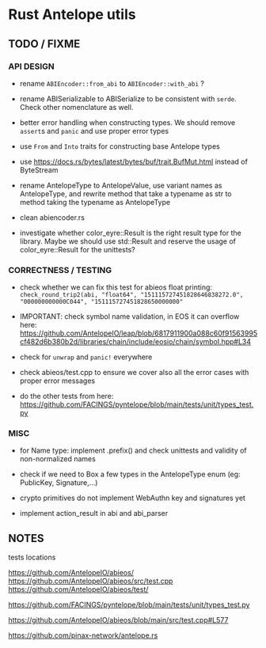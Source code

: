 # Rust Antelope utils


## TODO / FIXME

### API DESIGN

- rename `ABIEncoder::from_abi` to `ABIEncoder::with_abi` ?

- rename ABISerializable to ABISerialize to be consistent with `serde`. Check other nomenclature as well.

- better error handling when constructing types. We should remove `assert`s and `panic` and use proper error types

- use `From` and `Into` traits for constructing base Antelope types

- use https://docs.rs/bytes/latest/bytes/buf/trait.BufMut.html instead of ByteStream

- rename AntelopeType to AntelopeValue, use variant names as AntelopeType, and rewrite method that take a typename as str to method taking the typename as AntelopeType

- clean abiencoder.rs

- investigate whether color_eyre::Result is the right result type for the library. Maybe we should use std::Result and reserve the usage of color_eyre::Result for the unittests?


### CORRECTNESS / TESTING

- check whether we can fix this test for abieos float printing:
  `check_round_trip2(abi, "float64", "151115727451828646838272.0", "000000000000C044", "151115727451828650000000"`

- IMPORTANT: check symbol name validation, in EOS it can overflow here:
  https://github.com/AntelopeIO/leap/blob/6817911900a088c60f91563995cf482d6b380b2d/libraries/chain/include/eosio/chain/symbol.hpp#L34

- check for `unwrap` and `panic!` everywhere

- check abieos/test.cpp to ensure we cover also all the error cases with proper error messages

- do the other tests from here: https://github.com/FACINGS/pyntelope/blob/main/tests/unit/types_test.py


### MISC

- for Name type: implement .prefix() and check unittests and validity of non-normalized names

- check if we need to Box a few types in the AntelopeType enum (eg: PublicKey, Signature,...)

- crypto primitives do not implement WebAuthn key and signatures yet

- implement action_result in abi and abi_parser


## NOTES

tests locations

https://github.com/AntelopeIO/abieos/
https://github.com/AntelopeIO/abieos/src/test.cpp
https://github.com/AntelopeIO/abieos/test/

https://github.com/FACINGS/pyntelope/blob/main/tests/unit/types_test.py

https://github.com/AntelopeIO/abieos/blob/main/src/test.cpp#L577

https://github.com/pinax-network/antelope.rs
